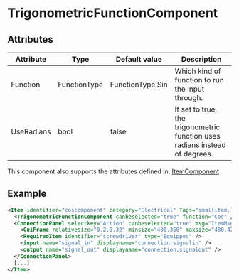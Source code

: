 # TrigonometricFunctionComponent


## Attributes

| Attribute|Type|Default value|Description |
| ---|---|---|--- |
| Function|FunctionType|FunctionType.Sin|Which kind of function to run the input through. |
| UseRadians|bool|false|If set to true, the trigonometric function uses radians instead of degrees. |

This component also supports the attributes defined in: [ItemComponent](ItemComponent.md)


## Example
```xml
<Item identifier="coscomponent" category="Electrical" Tags="smallitem,logic" maxstacksize="8" cargocontaineridentifier="metalcrate" scale="0.5" impactsoundtag="impact_metal_light" isshootable="true">
  <TrigonometricFunctionComponent canbeselected="true" function="Cos" />
  <ConnectionPanel selectkey="Action" canbeselected="true" msg="ItemMsgRewireScrewdriver" hudpriority="10">
    <GuiFrame relativesize="0.2,0.32" minsize="400,350" maxsize="480,420" anchor="Center" style="ConnectionPanel" />
    <RequiredItem identifier="screwdriver" type="Equipped" />
    <input name="signal_in" displayname="connection.signalin" />
    <output name="signal_out" displayname="connection.signalout" />
  </ConnectionPanel>
  [...]
</Item>
```

